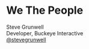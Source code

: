 
# We The People

Steve Grunwell<br>
Developer, Buckeye Interactive<br>
[@stevegrunwell](https://twitter.com/stevegrunwell)